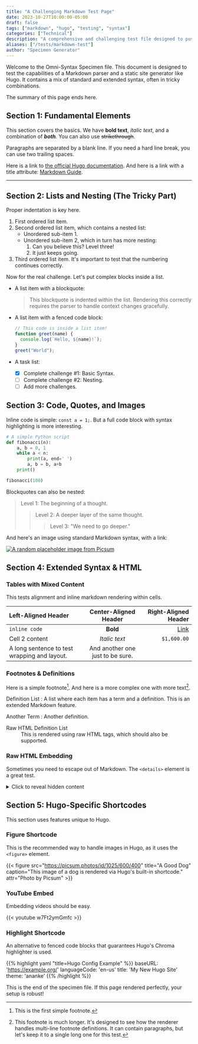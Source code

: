 ```yaml
---
title: "A Challenging Markdown Test Page"
date: 2023-10-27T10:00:00-05:00
draft: false
tags: ["markdown", "hugo", "testing", "syntax"]
categories: ["Technical"]
description: "A comprehensive and challenging test file designed to push Markdown and Hugo rendering to its limits, featuring complex nesting, tables, shortcodes, and more."
aliases: ["/tests/markdown-test"]
author: "Specimen Generator"
---
```


Welcome to the Omni-Syntax Specimen file. This document is designed to test the
capabilities of a Markdown parser and a static site generator like Hugo. It
contains a mix of standard and extended syntax, often in tricky combinations.

The summary of this page ends here.

<!--more-->

## Section 1: Fundamental Elements

This section covers the basics. We have **bold text**, _italic text_, and a
combination of _**both**_. You can also use ~~strikethrough~~.

Paragraphs are separated by a blank line. If you need a hard line break, you can
use two trailing spaces.

Here is a link to
[the official Hugo documentation](https://gohugo.io/documentation/). And here is
a link with a title attribute:
[Markdown Guide](https://www.markdownguide.org/ "A great resource for learning Markdown").

---

## Section 2: Lists and Nesting (The Tricky Part)

Proper indentation is key here.

1. First ordered list item.
2. Second ordered list item, which contains a nested list:
   - Unordered sub-item 1.
   - Unordered sub-item 2, which in turn has more nesting:
     1. Can you believe this? Level three!
     2. It just keeps going.
3. Third ordered list item. It's important to test that the numbering continues
   correctly.

Now for the real challenge. Let's put complex blocks inside a list.

- A list item with a blockquote:
  > This blockquote is indented within the list. Rendering this correctly
  > requires the parser to handle context changes gracefully.

- A list item with a fenced code block:
  ```javascript
  // This code is inside a list item!
  function greet(name) {
    console.log(`Hello, ${name}!`);
  }
  greet("World");
  ```

- A task list:
  - [x] Complete challenge #1: Basic Syntax.
  - [ ] Complete challenge #2: Nesting.
  - [ ] Add more challenges.

## Section 3: Code, Quotes, and Images

Inline code is simple: `const a = 1;`. But a full code block with syntax
highlighting is more interesting.

```python
# A simple Python script
def fibonacci(n):
    a, b = 0, 1
    while a < n:
        print(a, end=' ')
        a, b = b, a+b
    print()

fibonacci(100)
```

Blockquotes can also be nested:

> Level 1: The beginning of a thought.
>
>> Level 2: A deeper layer of the same thought.
>>
>>> Level 3: "We need to go deeper."

And here's an image using standard Markdown syntax, with a link:

[![A random placeholder image from Picsum](https://picsum.photos/id/1011/600/400)](https://picsum.photos/)

## Section 4: Extended Syntax & HTML

### Tables with Mixed Content

This tests alignment and inline markdown rendering within cells.

| Left-Aligned Header                          |      Center-Aligned Header       |      Right-Aligned Header |
| :------------------------------------------- | :------------------------------: | ------------------------: |
| `inline code`                                |             **Bold**             | [Link](https://gohugo.io) |
| Cell 2 content                               |          _Italic text_           |               `$1,600.00` |
| A long sentence to test wrapping and layout. | And another one just to be sure. |                           |

### Footnotes & Definitions

Here is a simple footnote[^1]. And here is a more complex one with more
text[^bignote].

Definition List : A list where each item has a term and a definition. This is an
extended Markdown feature.

Another Term : Another definition.

<dl>
  <dt>Raw HTML Definition List</dt>
  <dd>This is rendered using raw HTML tags, which should also be supported.</dd>
</dl>

### Raw HTML Embedding

Sometimes you need to escape out of Markdown. The `<details>` element is a great
test.

<details>
  <summary>Click to reveal hidden content</summary>
  <p>
    Voilà! This content was hidden. This is useful for FAQs or appendices. You can even include other Markdown elements inside, though they may or may not be parsed, depending on the renderer's configuration. **This text might not be bold.**
  </p>
</details>

## Section 5: Hugo-Specific Shortcodes

This section uses features unique to Hugo.

### Figure Shortcode

This is the recommended way to handle images in Hugo, as it uses the `<figure>`
element.

{{< figure src="https://picsum.photos/id/1025/600/400" title="A Good Dog"
caption="This image of a dog is rendered via Hugo's built-in shortcode."
attr="Photo by Picsum" >}}

### YouTube Embed

Embedding videos should be easy.

{{< youtube w7Ft2ymGmfc >}}

### Highlight Shortcode

An alternative to fenced code blocks that guarantees Hugo's Chroma highlighter
is used.

{{% highlight yaml "title=Hugo Config Example" %}} baseURL:
'https://example.org/' languageCode: 'en-us' title: 'My New Hugo Site' theme:
'ananke' {{% /highlight %}}

This is the end of the specimen file. If this page rendered perfectly, your
setup is robust!

[^1]: This is the first simple footnote.

[^bignote]: This footnote is much longer. It's designed to see how the renderer
    handles multi-line footnote definitions. It can contain paragraphs, but
    let's keep it to a single long one for this test.
